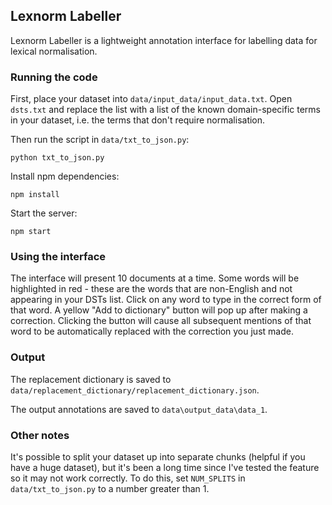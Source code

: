 ## Lexnorm Labeller

Lexnorm Labeller is a lightweight annotation interface for labelling data for lexical normalisation.

### Running the code

First, place your dataset into `data/input_data/input_data.txt`. Open `dsts.txt` and replace the list with a list of the known domain-specific terms in your dataset, i.e. the terms that don't require normalisation.

Then run the script in `data/txt_to_json.py`:

    python txt_to_json.py

Install npm dependencies:

    npm install

Start the server:

    npm start

### Using the interface

The interface will present 10 documents at a time. Some words will be highlighted in red - these are the words that are non-English and not appearing in your DSTs list. Click on any word to type in the correct form of that word. A yellow "Add to dictionary" button will pop up after making a correction. Clicking the button will cause all subsequent mentions of that word to be automatically replaced with the correction you just made. 

### Output

The replacement dictionary is saved to `data/replacement_dictionary/replacement_dictionary.json`.

The output annotations are saved to `data\output_data\data_1`.

### Other notes

It's possible to split your dataset up into separate chunks (helpful if you have a huge dataset), but it's been a long time since I've tested the feature so it may not work correctly. To do this, set `NUM_SPLITS` in `data/txt_to_json.py` to a number greater than 1.